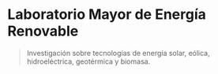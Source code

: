# Laboratorio Mayor de Energía Renovable

> Investigación sobre tecnologías de energía solar, eólica, hidroeléctrica, geotérmica y biomasa.
>